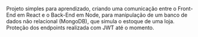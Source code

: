 Projeto simples para aprendizado, criando uma comunicação entre o Front-End em React e o Back-End em Node, para manipulação de um banco de dados
não relacional (MongoDB), que simula o estoque de uma loja. Proteção dos endpoints realizada com JWT até o momento.
